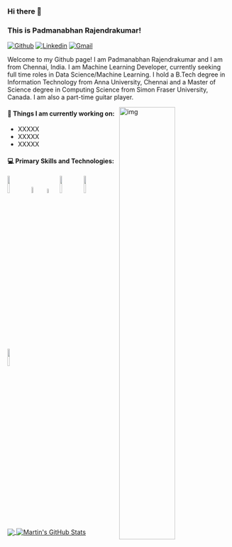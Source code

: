 ### Hi there 👋 
### This is Padmanabhan Rajendrakumar!

[![Github](https://img.shields.io/badge/-Github-000?style=flat&logo=Github&logoColor=white)](https://github.com/padmanabhan-rajendrakumar)
[![Linkedin](https://img.shields.io/badge/-LinkedIn-blue?style=flat&logo=Linkedin&logoColor=white)](https://www.linkedin.com/in/padmanabhan-rajendrakumar/)
[![Gmail](https://img.shields.io/badge/-Gmail-c14438?style=flat&logo=Gmail&logoColor=white)](mailto:padmanabhan.r90@gmail.com)

Welcome to my Github page! I am Padmanabhan Rajendrakumar and I am from Chennai, India. I am Machine Learning Developer, currently seeking full time roles in Data Science/Machine Learning. I hold a B.Tech degree in Information Technology from Anna University, Chennai and a Master of Science degree in Computing Science from Simon Fraser University, Canada. I am also a part-time guitar player.

<img align="right" alt="img" src="https://github.com/padmanabhan-rajendrakumar/padmanabhan-rajendrakumar/blob/main/logos/12514027_10204761421270205_2397596640802648909_o.jpg" width="50%" height="auto" />


#### 🌱 Things I am currently working on: 
- XXXXX
- XXXXX
- XXXXX


#### :computer: Primary Skills and Technologies: 
<p>
<code><img width="10%" src="https://www.vectorlogo.zone/logos/python/python-ar21.svg"></code>
<code><img width="6%" src="https://www.vectorlogo.zone/logos/r-project/r-project-icon.svg"></code>
<code><img width="5%" src="https://github.com/padmanabhan-rajendrakumar/padmanabhan-rajendrakumar/blob/main/logos/jupyter-seeklogo.com.svg"></code>
<code><img width="10%" src="https://www.vectorlogo.zone/logos/mongodb/mongodb-ar21.svg"></code>
<code><img width="10%" src="https://www.vectorlogo.zone/logos/apache_spark/apache_spark-ar21.svg"></code>
<code><img width="10%" src="https://www.vectorlogo.zone/logos/git-scm/git-scm-ar21.svg"></code>
</p>

<a href="https://github.com/padmanabhan-rajendrakumar/padmanabhan-rajendrakumar">
  <img align="center" src="https://github-readme-stats.vercel.app/api/top-langs/?username=padmanabhan-rajendrakumar&hide=java,html&title_color=ffffff&text_color=c9cacc&icon_color=2bbc8a&bg_color=1d1f21" />
</a>
<a href="https://github.com/padmanabhan-rajendrakumar/padmanabhan-rajendrakumar">
  <img align="center" src="https://github-readme-stats.vercel.app/api?username=padmanabhan-rajendrakumar&show_icons=true&line_height=27&count_private=true&title_color=ffffff&text_color=c9cacc&icon_color=2bbc8a&bg_color=1d1f21" alt="Martin's GitHub Stats" />
</a>
